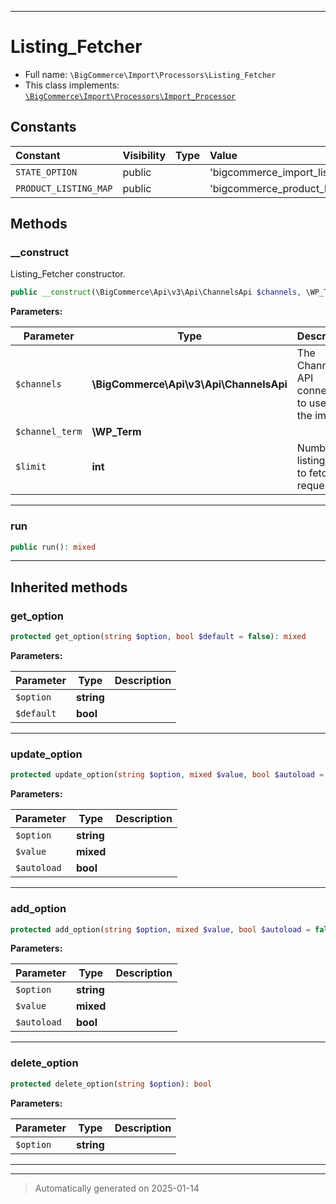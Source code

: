 ***

# Listing_Fetcher





* Full name: `\BigCommerce\Import\Processors\Listing_Fetcher`
* This class implements:
[`\BigCommerce\Import\Processors\Import_Processor`](./classes/BigCommerce/Import/Processors/Import_Processor.md)


## Constants

| Constant | Visibility | Type | Value |
|:---------|:-----------|:-----|:------|
|`STATE_OPTION`|public| |&#039;bigcommerce_import_listing_id_fetcher_state&#039;|
|`PRODUCT_LISTING_MAP`|public| |&#039;bigcommerce_product_listing_map&#039;|


## Methods


### __construct

Listing_Fetcher constructor.

```php
public __construct(\BigCommerce\Api\v3\Api\ChannelsApi $channels, \WP_Term $channel_term, int $limit = 100): mixed
```








**Parameters:**

| Parameter | Type | Description |
|-----------|------|-------------|
| `$channels` | **\BigCommerce\Api\v3\Api\ChannelsApi** | The Channels API connection to use for the import |
| `$channel_term` | **\WP_Term** |  |
| `$limit` | **int** | Number of listing IDs to fetch per request |





***

### run



```php
public run(): mixed
```












***


## Inherited methods


### get_option



```php
protected get_option(string $option, bool $default = false): mixed
```








**Parameters:**

| Parameter | Type | Description |
|-----------|------|-------------|
| `$option` | **string** |  |
| `$default` | **bool** |  |





***

### update_option



```php
protected update_option(string $option, mixed $value, bool $autoload = false): bool
```








**Parameters:**

| Parameter | Type | Description |
|-----------|------|-------------|
| `$option` | **string** |  |
| `$value` | **mixed** |  |
| `$autoload` | **bool** |  |





***

### add_option



```php
protected add_option(string $option, mixed $value, bool $autoload = false): bool
```








**Parameters:**

| Parameter | Type | Description |
|-----------|------|-------------|
| `$option` | **string** |  |
| `$value` | **mixed** |  |
| `$autoload` | **bool** |  |





***

### delete_option



```php
protected delete_option(string $option): bool
```








**Parameters:**

| Parameter | Type | Description |
|-----------|------|-------------|
| `$option` | **string** |  |





***


***
> Automatically generated on 2025-01-14
